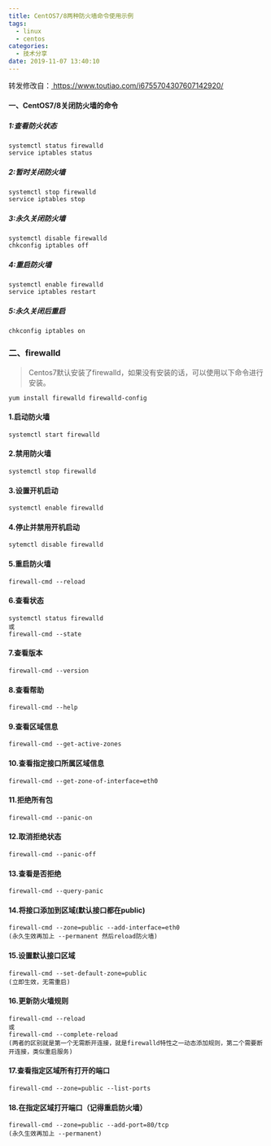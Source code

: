```yaml
---
title: CentOS7/8两种防火墙命令使用示例
tags:
  - linux
  - centos
categories:
  - 技术分享
date: 2019-11-07 13:40:10
---
```


转发修改自：[ https://www.toutiao.com/i6755704307607142920/ ](https://www.toutiao.com/i6755704307607142920/)

#### 一、CentOS7/8关闭防火墙的命令

##### 1:查看防火状态

```
systemctl status firewalld
service iptables status
```

##### 2:暂时关闭防火墙

```
systemctl stop firewalld
service iptables stop
```

##### 3:永久关闭防火墙

```
systemctl disable firewalld
chkconfig iptables off
```

##### 4:重启防火墙

```
systemctl enable firewalld
service iptables restart 
```

##### 5:永久关闭后重启

```
chkconfig iptables on
```

###  二、firewalld

> Centos7默认安装了firewalld，如果没有安装的话，可以使用以下命令进行安装。

```
yum install firewalld firewalld-config 
```

#### 1.启动防火墙

```
systemctl start firewalld 
```

#### 2.禁用防火墙

```
systemctl stop firewalld
```

#### 3.设置开机启动

```
systemctl enable firewalld
```

#### 4.停止并禁用开机启动

```
sytemctl disable firewalld
```

#### 5.重启防火墙

```
firewall-cmd --reload
```

#### 6.查看状态

```
systemctl status firewalld
或
firewall-cmd --state
```

#### 7.查看版本

```
firewall-cmd --version
```

#### 8.查看帮助

```
firewall-cmd --help
```

#### 9.查看区域信息

```
firewall-cmd --get-active-zones
```

#### 10.查看指定接口所属区域信息

```
firewall-cmd --get-zone-of-interface=eth0
```

#### 11.拒绝所有包

```
firewall-cmd --panic-on
```

#### 12.取消拒绝状态

```
firewall-cmd --panic-off
```

#### 13.查看是否拒绝

```
firewall-cmd --query-panic
```

#### 14.将接口添加到区域(默认接口都在public)

```
firewall-cmd --zone=public --add-interface=eth0
(永久生效再加上 --permanent 然后reload防火墙)
```

#### 15.设置默认接口区域

```
firewall-cmd --set-default-zone=public
(立即生效，无需重启)
```

#### 16.更新防火墙规则

```
firewall-cmd --reload
或
firewall-cmd --complete-reload
(两者的区别就是第一个无需断开连接，就是firewalld特性之一动态添加规则，第二个需要断开连接，类似重启服务)
```

#### 17.查看指定区域所有打开的端口

```
firewall-cmd --zone=public --list-ports
```

#### 18.在指定区域打开端口（记得重启防火墙）

```
firewall-cmd --zone=public --add-port=80/tcp
(永久生效再加上 --permanent)
```